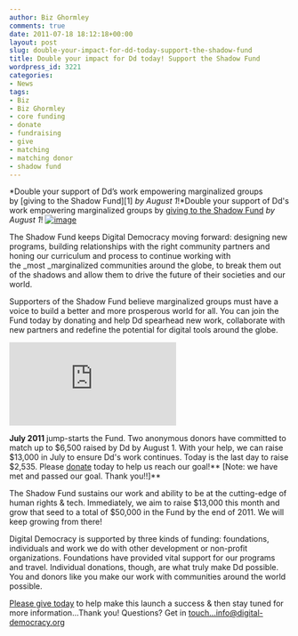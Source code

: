 ```yaml
---
author: Biz Ghormley
comments: true
date: 2011-07-18 18:12:18+00:00
layout: post
slug: double-your-impact-for-dd-today-support-the-shadow-fund
title: Double your impact for Dd today! Support the Shadow Fund
wordpress_id: 3221
categories:
- News
tags:
- Biz
- Biz Ghormley
- core funding
- donate
- fundraising
- give
- matching
- matching donor
- shadow fund
---
```


*Double your support of Dd’s work empowering marginalized groups by [giving to the Shadow Fund][1] *by August 1*!*Double your support of Dd's work empowering marginalized groups by [giving to the Shadow Fund](https://www.paypal.com/cgi-bin/webscr?cmd=_s-xclick&hosted_button_id=9936590) _by August 1_!
[![image](http://farm7.static.flickr.com/6006/5950659977_0450029b10_b.jpg)](http://www.flickr.com/photos/digitaldemocracy)

The Shadow Fund keeps Digital Democracy moving forward: designing new programs, building relationships with the right community partners and honing our curriculum and process to continue working with the _most _marginalized communities around the globe, to break them out of the shadows and allow them to drive the future of their societies and our world.


Supporters of the Shadow Fund believe marginalized groups must have a voice to build a better and more prosperous world for all. You can join the Fund today by donating and help Dd spearhead new work, collaborate with new partners and redefine the potential for digital tools around the globe.




[![original fundraising ideas](http://www.fundraiserinsight.org/libs/thermometer.php?current=6795&max=6500&curr=36&t_id=0&skin=small_hor)](http://www.fundraiserinsight.org)




**July 2011** jump-starts the Fund. Two anonymous donors have committed to match up to $6,500 raised by Dd by August 1. With your help, we can raise $13,000 in July to ensure Dd's work continues. Today is the last day to raise $2,535. Please [donate](https://www.paypal.com/cgi-bin/webscr?cmd=_s-xclick&hosted_button_id=9936590) today to help us reach our goal!** [Note: we have met and passed our goal. Thank you!!]**


The Shadow Fund sustains our work and ability to be at the cutting-edge of human rights & tech. Immediately, we aim to raise $13,000 this month and grow that seed to a total of $50,000 in the Fund by the end of 2011. We will keep growing from there!

Digital Democracy is supported by three kinds of funding: foundations, individuals and work we do with other development or non-profit organizations. Foundations have provided vital support for our programs and travel. Individual donations, though, are what truly make Dd possible. You and donors like you make our work with communities around the world possible.


[Please give today](https://www.paypal.com/cgi-bin/webscr?cmd=_s-xclick&hosted_button_id=9936590) to help make this launch a success & then stay tuned for more information...Thank you!
Questions? Get in touch...info@digital-democracy.org
